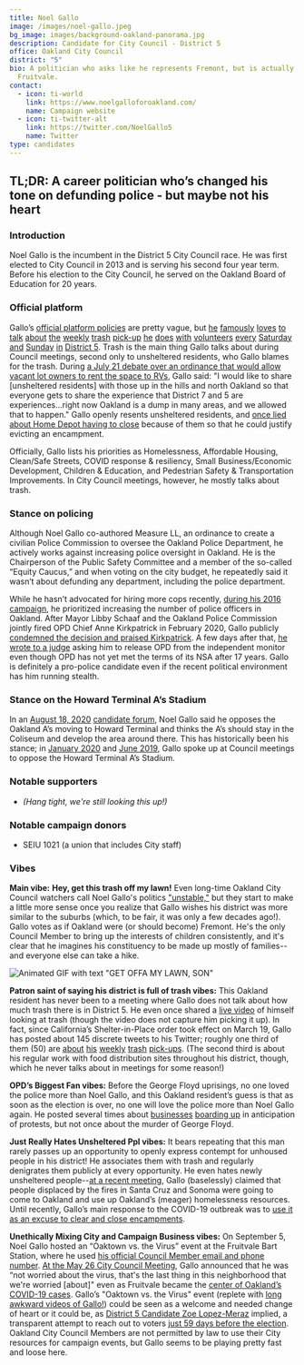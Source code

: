 ```yaml
---
title: Noel Gallo
image: /images/noel-gallo.jpeg
bg_image: images/background-oakland-panorama.jpg
description: Candidate for City Council - District 5
office: Oakland City Council
district: "5"
bio: A politician who asks like he represents Fremont, but is actually in the
  Fruitvale.
contact:
  - icon: ti-world
    link: https://www.noelgalloforoakland.com/
    name: Campaign website
  - icon: ti-twitter-alt
    link: https://twitter.com/NoelGallo5
    name: Twitter
type: candidates
---
```

## TL;DR: A career politician who’s changed his tone on defunding police - but maybe not his heart

### Introduction

Noel Gallo is the incumbent in the District 5 City Council race. He was first elected to City Council in 2013 and is serving his second four year term. Before his election to the City Council, he served on the Oakland Board of Education for 20 years.

### Official platform

Gallo’s [official platform policies](https://www.noelgalloforoakland.com/priorities) are pretty vague, but [he](https://twitter.com/NoelGallo5/status/1300228782700204032) [famously](https://twitter.com/NoelGallo5/status/1300124860153094144) [loves](https://twitter.com/NoelGallo5/status/1300124860153094144) [to](https://twitter.com/NoelGallo5/status/1297300464552144896) [talk](https://twitter.com/NoelGallo5/status/1295471244595224576) [about](https://twitter.com/NoelGallo5/status/1295201695715098624) [the](https://twitter.com/NoelGallo5/status/1294783732042194944) [weekly](https://twitter.com/NoelGallo5/status/1292663717004369921) [trash](https://twitter.com/NoelGallo5/status/1292262700127416321) [pick-up](https://twitter.com/NoelGallo5/status/1290123455673769984) [he](https://twitter.com/NoelGallo5/status/1289780852948271105) [does](https://twitter.com/NoelGallo5/status/1287592711101378560) [with](https://twitter.com/NoelGallo5/status/1287228585195970560) [volunteers](https://twitter.com/NoelGallo5/status/1285051494924840960) [every](https://twitter.com/NoelGallo5/status/1284684800947699713) [Saturday](https://twitter.com/NoelGallo5/status/1282487111380131840) [and](https://twitter.com/NoelGallo5/status/1282169381774974977) [Sunday](https://twitter.com/NoelGallo5/status/1279877697041166336) [in](https://twitter.com/NoelGallo5/status/1279559991439974400) [District 5](https://twitter.com/NoelGallo5/status/1277457566394544128). Trash is the main thing Gallo talks about during Council meetings, second only to unsheltered residents, who Gallo blames for the trash. During [a July 21 debate over an ordinance that would allow vacant lot owners to rent the space to RVs](https://twitter.com/DarwinBondGraha/status/1285742647080914944), Gallo said: "I would like to share \[unsheltered residents] with those up in the hills and north Oakland so that everyone gets to share the experience that District 7 and 5 are experiences...right now Oakland is a dump in many areas, and we allowed that to happen." Gallo openly resents unsheltered residents, and [once lied about Home Depot having to close](https://twitter.com/hyphy_republic/status/1120710552387325952?s=20) because of them so that he could justify evicting an encampment.

Officially, Gallo lists his priorities as Homelessness, Affordable Housing, Clean/Safe Streets, COVID response & resiliency, Small Business/Economic Development, Children & Education, and Pedestrian Safety & Transportation Improvements. In City Council meetings, however, he mostly talks about trash.

### Stance on policing

Although Noel Gallo co-authored Measure LL, an ordinance to create a civilian Police Commission to oversee the Oakland Police Department, he actively works against increasing police oversight in Oakland. He is the Chairperson of the Public Safety Committee and a member of the so-called “Equity Caucus,” and when voting on the city budget, he repeatedly said it wasn’t about defunding any department, including the police department.

While he hasn’t advocated for hiring more cops recently, [during his 2016 campaign](https://ballotpedia.org/Noel_Gallo), he prioritized increasing the number of police officers in Oakland. After Mayor Libby Schaaf and the Oakland Police Commission jointly fired OPD Chief Anne Kirkpatrick in February 2020, Gallo publicly [condemned the decision and praised Kirkpatrick](https://abc7news.com/oakland-police-chief-anne-kirkpatrick-fired-mayor-libby-schaaf-city-council-reacts-to-firing-kirkpatricks/5956010/). A few days after that, [he wrote to a judge](https://twitter.com/OKcouncil/status/1234485943849013248?s=20) asking him to release OPD from the independent monitor even though OPD has not yet met the terms of its NSA after 17 years. Gallo is definitely a pro-police candidate even if the recent political environment has him running stealth.

### Stance on the Howard Terminal A’s Stadium

In an [August 18, 2020](https://twitter.com/tdlove5/status/1295921885838897152?s=20) [candidate forum](https://twitter.com/hyphy_republic/status/1295917915124846592?s=20), Noel Gallo said he opposes the Oakland A’s moving to Howard Terminal and thinks the A’s should stay in the Coliseum and develop the area around there. This has historically been his stance; in [January 2020](https://twitter.com/hyphy_republic/status/1219844030843932672?s=20) and [June 2019](https://twitter.com/hyphy_republic/status/1138961351714398209?s=20), Gallo spoke up at Council meetings to oppose the Howard Terminal A’s Stadium.

### Notable supporters

* *(Hang tight, we're still looking this up!)*

### Notable campaign donors

* SEIU 1021 (a union that includes City staff)

### Vibes

**Main vibe:** **Hey, get this trash off my lawn!** Even long-time Oakland City Council watchers call Noel Gallo's politics ["unstable,"](https://twitter.com/hyphy_republic/status/1305998596374851584) but they start to make a little more sense once you realize that Gallo wishes his district was more similar to the suburbs (which, to be fair, it was only a few decades ago!). Gallo votes as if Oakland were (or should become) Fremont. He's the only Council Member to bring up the interests of children consistently, and it's clear that he imagines his constituency to be made up mostly of families--and everyone else can take a hike.

![Animated GIF with text "GET OFFA MY LAWN, SON"](/images/gallo-trash.gif)

**Patron saint of saying his district is full of trash vibes:** This Oakland resident has never been to a meeting where Gallo does not talk about how much trash there is in District 5. He even once shared a [live video](https://twitter.com/NoelGallo5/status/1300124860153094144?s=20) of himself looking at trash (though the video does not capture him picking it up). In fact, since California’s Shelter-in-Place order took effect on March 19, Gallo has posted about 145 discrete tweets to his Twitter; roughly one third of them (50) are [about](https://twitter.com/NoelGallo5/status/1259308764039016449?s=20) [his](https://twitter.com/NoelGallo5/status/1266832215947669504?s=20) [weekly](https://twitter.com/NoelGallo5/status/1292663717004369921?s=20) [trash](https://twitter.com/NoelGallo5/status/1294783732042194944?s=20) [pick-ups](https://twitter.com/NoelGallo5/status/1297732204374536192?s=20). (The second third is about his regular work with food distribution sites throughout his district, though, which he never talks about in meetings for some reason!)

**OPD’s Biggest Fan vibes:** Before the George Floyd uprisings, no one loved the police more than Noel Gallo, and this Oakland resident’s guess is that as soon as the election is over, no one will love the police more than Noel Gallo again. He posted several times about [businesses](https://twitter.com/NoelGallo5/status/1267649864256479232?s=20) [boarding up](https://twitter.com/NoelGallo5/status/1269278256349343744?s=20) in anticipation of protests, but not once about the murder of George Floyd.

**Just Really Hates Unsheltered Ppl vibes:** It bears repeating that this man rarely passes up an opportunity to openly express contempt for unhoused people in his district! He associates them with trash and regularly denigrates them publicly at every opportunity. He even hates newly unsheltered people--[at a recent meeting](https://twitter.com/hyphy_republic/status/1299389487634501632?s=20), Gallo (baselessly) claimed that people displaced by the fires in Santa Cruz and Sonoma were going to come to Oakland and use up Oakland’s (meager) homelessness resources. Until recently, Gallo’s main response to the COVID-19 outbreak was to [use it as an excuse to clear and close encampments](https://twitter.com/NoelGallo5/status/1238640677497389057?s=20).

**Unethically Mixing City and Campaign Business vibes:** On September 5, Noel Gallo hosted an “Oaktown vs. the Virus” event at the Fruitvale Bart Station, where he used [his official Council Member email and phone number](https://www.facebook.com/noelgallodistrict5/posts/3748440245168100). [At the May 26 City Council Meeting](https://twitter.com/hyphy_republic/status/1266084306612416513), Gallo announced that he was “not worried about the virus, that's the last thing in this neighborhood that we're worried \[about]" even as Fruitvale became the [center of Oakland’s COVID-19 cases](https://www.mercurynews.com/2020/08/09/coronavirus-exploded-latinx-residents-oakland-fruitvale/). Gallo’s "Oaktown vs. the Virus" event (replete with [long awkward videos of Gallo!](https://www.facebook.com/noelgallodistrict5/videos/3314300105357541)) could be seen as a welcome and needed change of heart or it could be, as [District 5 Candidate Zoe Lopez-Meraz](https://www.oakmtg.club/candidates/zoe-lopez-meraz/) implied, a transparent attempt to reach out to voters [just 59 days before the election](https://twitter.com/zoelopezmeraz/status/1302364880717053953). Oakland City Council Members are not permitted by law to use their City resources for campaign events, but Gallo seems to be playing pretty fast and loose here.